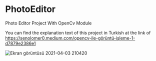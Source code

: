 # PhotoEditor
Photo Editor Project With OpenCv Module

You can find the explanation text of this project in Turkish at the link of https://senolomer0.medium.com/opencv-i̇le-görüntü-i̇şleme-1-d7879e2386e1


![Ekran görüntüsü 2021-04-03 210420](https://user-images.githubusercontent.com/58051004/113487352-4a882480-94c0-11eb-8d77-ad7afeba93b1.png)

